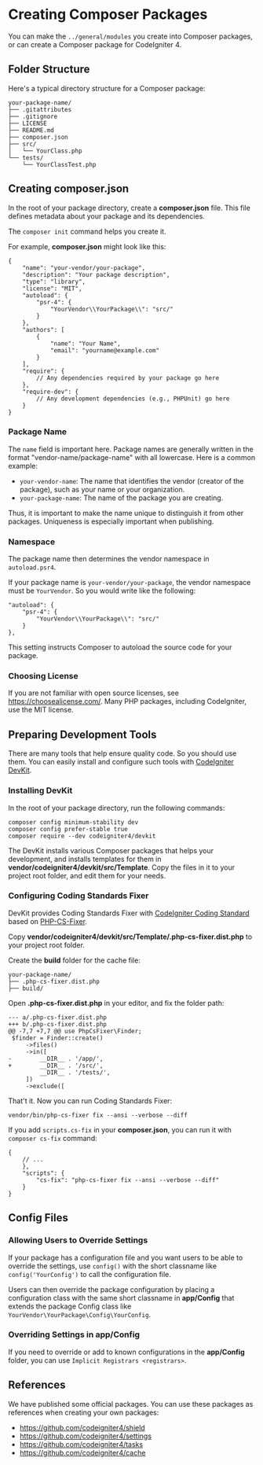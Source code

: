 # Creating Composer Packages

You can make the `../general/modules` you create into Composer packages,
or can create a Composer package for CodeIgniter 4.

<div class="contents" local="" depth="2">

</div>

## Folder Structure

Here's a typical directory structure for a Composer package:

    your-package-name/
    ├── .gitattributes
    ├── .gitignore
    ├── LICENSE
    ├── README.md
    ├── composer.json
    ├── src/
    │   └── YourClass.php
    └── tests/
        └── YourClassTest.php

## Creating composer.json

In the root of your package directory, create a **composer.json** file.
This file defines metadata about your package and its dependencies.

The `composer init` command helps you create it.

For example, **composer.json** might look like this:

    {
        "name": "your-vendor/your-package",
        "description": "Your package description",
        "type": "library",
        "license": "MIT",
        "autoload": {
            "psr-4": {
                "YourVendor\\YourPackage\\": "src/"
            }
        },
        "authors": [
            {
                "name": "Your Name",
                "email": "yourname@example.com"
            }
        ],
        "require": {
            // Any dependencies required by your package go here
        },
        "require-dev": {
            // Any development dependencies (e.g., PHPUnit) go here
        }
    }

### Package Name

The `name` field is important here. Package names are generally written
in the format "vendor-name/package-name" with all lowercase. Here is a
common example:

- `your-vendor-name`: The name that identifies the vendor (creator of
  the package), such as your name or your organization.
- `your-package-name`: The name of the package you are creating.

Thus, it is important to make the name unique to distinguish it from
other packages. Uniqueness is especially important when publishing.

### Namespace

The package name then determines the vendor namespace in
`autoload.psr4`.

If your package name is `your-vendor/your-package`, the vendor namespace
must be `YourVendor`. So you would write like the following:

    "autoload": {
        "psr-4": {
            "YourVendor\\YourPackage\\": "src/"
        }
    },

This setting instructs Composer to autoload the source code for your
package.

### Choosing License

If you are not familiar with open source licenses, see
<https://choosealicense.com/>. Many PHP packages, including CodeIgniter,
use the MIT license.

## Preparing Development Tools

There are many tools that help ensure quality code. So you should use
them. You can easily install and configure such tools with [CodeIgniter
DevKit](https://github.com/codeigniter4/devkit).

### Installing DevKit

In the root of your package directory, run the following commands:

``` console
composer config minimum-stability dev
composer config prefer-stable true
composer require --dev codeigniter4/devkit
```

The DevKit installs various Composer packages that helps your
development, and installs templates for them in
**vendor/codeigniter4/devkit/src/Template**. Copy the files in it to
your project root folder, and edit them for your needs.

### Configuring Coding Standards Fixer

DevKit provides Coding Standards Fixer with [CodeIgniter Coding
Standard](https://github.com/CodeIgniter/coding-standard) based on
[PHP-CS-Fixer](https://github.com/PHP-CS-Fixer/PHP-CS-Fixer).

Copy **vendor/codeigniter4/devkit/src/Template/.php-cs-fixer.dist.php**
to your project root folder.

Create the **build** folder for the cache file:

    your-package-name/
    ├── .php-cs-fixer.dist.php
    ├── build/

Open **.php-cs-fixer.dist.php** in your editor, and fix the folder path:

    --- a/.php-cs-fixer.dist.php
    +++ b/.php-cs-fixer.dist.php
    @@ -7,7 +7,7 @@ use PhpCsFixer\Finder;
     $finder = Finder::create()
         ->files()
         ->in([
    -        __DIR__ . '/app/',
    +        __DIR__ . '/src/',
             __DIR__ . '/tests/',
         ])
         ->exclude([

That't it. Now you can run Coding Standards Fixer:

``` console
vendor/bin/php-cs-fixer fix --ansi --verbose --diff
```

If you add `scripts.cs-fix` in your **composer.json**, you can run it
with `composer cs-fix` command:

    {
        // ...
        },
        "scripts": {
            "cs-fix": "php-cs-fixer fix --ansi --verbose --diff"
        }
    }

## Config Files

### Allowing Users to Override Settings

If your package has a configuration file and you want users to be able
to override the settings, use `config()` with the short classname like
`config('YourConfig')` to call the configuration file.

Users can then override the package configuration by placing a
configuration class with the same short classname in **app/Config** that
extends the package Config class like
`YourVendor\YourPackage\Config\YourConfig`.

### Overriding Settings in app/Config

If you need to override or add to known configurations in the
**app/Config** folder, you can use `Implicit Registrars <registrars>`.

## References

We have published some official packages. You can use these packages as
references when creating your own packages:

- <https://github.com/codeigniter4/shield>
- <https://github.com/codeigniter4/settings>
- <https://github.com/codeigniter4/tasks>
- <https://github.com/codeigniter4/cache>
